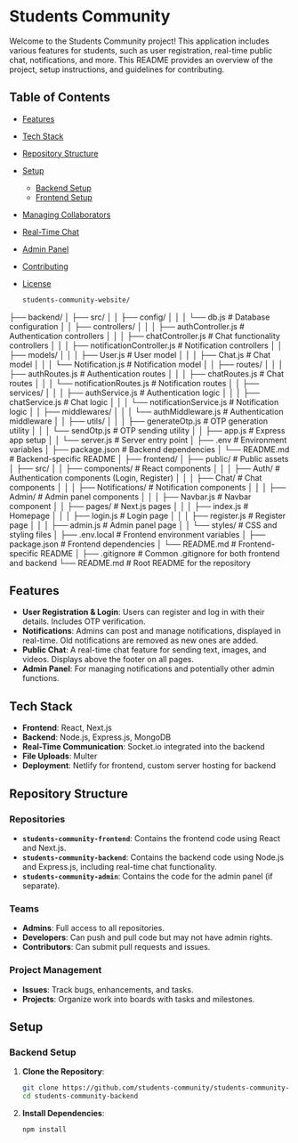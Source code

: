 # Students Community

Welcome to the Students Community project! This application includes various features for students, such as user registration, real-time public chat, notifications, and more. This README provides an overview of the project, setup instructions, and guidelines for contributing.

## Table of Contents
- [Features](#features)
- [Tech Stack](#tech-stack)
- [Repository Structure](#repository-structure)
- [Setup](#setup)
  - [Backend Setup](#backend-setup)
  - [Frontend Setup](#frontend-setup)
- [Managing Collaborators](#managing-collaborators)
- [Real-Time Chat](#real-time-chat)
- [Admin Panel](#admin-panel)
- [Contributing](#contributing)
- [License](#license)

   ```bash
   students-community-website/
├── backend/
│   ├── src/
│   │   ├── config/
│   │   │   └── db.js            # Database configuration
│   │   ├── controllers/
│   │   │   ├── authController.js # Authentication controllers
│   │   │   ├── chatController.js # Chat functionality controllers
│   │   │   ├── notificationController.js # Notification controllers
│   │   ├── models/
│   │   │   ├── User.js          # User model
│   │   │   ├── Chat.js          # Chat model
│   │   │   └── Notification.js  # Notification model
│   │   ├── routes/
│   │   │   ├── authRoutes.js    # Authentication routes
│   │   │   ├── chatRoutes.js    # Chat routes
│   │   │   └── notificationRoutes.js # Notification routes
│   │   ├── services/
│   │   │   ├── authService.js    # Authentication logic
│   │   │   ├── chatService.js    # Chat logic
│   │   │   └── notificationService.js # Notification logic
│   │   ├── middlewares/
│   │   │   └── authMiddleware.js # Authentication middleware
│   │   ├── utils/
│   │   │   ├── generateOtp.js   # OTP generation utility
│   │   │   └── sendOtp.js       # OTP sending utility
│   │   ├── app.js              # Express app setup
│   │   └── server.js           # Server entry point
│   ├── .env                    # Environment variables
│   ├── package.json            # Backend dependencies
│   └── README.md               # Backend-specific README
│
├── frontend/
│   ├── public/                 # Public assets
│   ├── src/
│   │   ├── components/         # React components
│   │   │   ├── Auth/           # Authentication components (Login, Register)
│   │   │   ├── Chat/           # Chat components
│   │   │   ├── Notifications/  # Notification components
│   │   │   ├── Admin/          # Admin panel components
│   │   │   ├── Navbar.js       # Navbar component
│   │   ├── pages/              # Next.js pages
│   │   │   ├── index.js        # Homepage
│   │   │   ├── login.js        # Login page
│   │   │   ├── register.js     # Register page
│   │   │   ├── admin.js        # Admin panel page
│   │   └── styles/             # CSS and styling files
│   ├── .env.local              # Frontend environment variables
│   ├── package.json            # Frontend dependencies
│   └── README.md               # Frontend-specific README
│
├── .gitignore                  # Common .gitignore for both frontend and backend
└── README.md                   # Root README for the repository


## Features
- **User Registration & Login**: Users can register and log in with their details. Includes OTP verification.
- **Notifications**: Admins can post and manage notifications, displayed in real-time. Old notifications are removed as new ones are added.
- **Public Chat**: A real-time chat feature for sending text, images, and videos. Displays above the footer on all pages.
- **Admin Panel**: For managing notifications and potentially other admin functions.

## Tech Stack
- **Frontend**: React, Next.js
- **Backend**: Node.js, Express.js, MongoDB
- **Real-Time Communication**: Socket.io integrated into the backend
- **File Uploads**: Multer
- **Deployment**: Netlify for frontend, custom server hosting for backend

## Repository Structure

### Repositories
- **`students-community-frontend`**: Contains the frontend code using React and Next.js.
- **`students-community-backend`**: Contains the backend code using Node.js and Express.js, including real-time chat functionality.
- **`students-community-admin`**: Contains the code for the admin panel (if separate).

### Teams
- **Admins**: Full access to all repositories.
- **Developers**: Can push and pull code but may not have admin rights.
- **Contributors**: Can submit pull requests and issues.

### Project Management
- **Issues**: Track bugs, enhancements, and tasks.
- **Projects**: Organize work into boards with tasks and milestones.

## Setup

### Backend Setup
1. **Clone the Repository**:
   ```bash
   git clone https://github.com/students-community/students-community-backend.git
   cd students-community-backend
2. **Install Dependencies**:
   ```bash
   npm install
